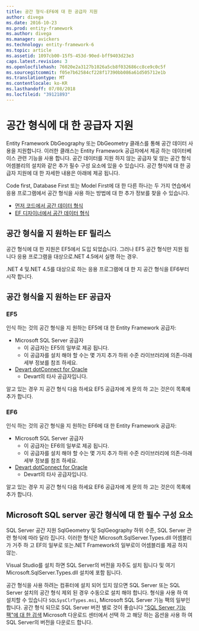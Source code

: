 ```yaml
---
title: 공간 형식-EF6에 대 한 공급자 지원
author: divega
ms.date: 2016-10-23
ms.prod: entity-framework
ms.author: divega
ms.manager: avickers
ms.technology: entity-framework-6
ms.topic: article
ms.assetid: 1097cb00-15f5-453d-90ed-bff9403d23e3
caps.latest.revision: 3
ms.openlocfilehash: 76020e2a3127b1026a5cb8f032686cc8ce9c0c5f
ms.sourcegitcommit: f05e7b62584cf228f17390bb086a61d505712e1b
ms.translationtype: MT
ms.contentlocale: ko-KR
ms.lasthandoff: 07/08/2018
ms.locfileid: "39121893"
---
```

# <a name="provider-support-for-spatial-types"></a>공간 형식에 대 한 공급자 지원
Entity Framework DbGeography 또는 DbGeometry 클래스를 통해 공간 데이터 사용을 지원합니다. 이러한 클래스는 Entity Framework 공급자에서 제공 하는 데이터베이스 관련 기능을 사용 합니다. 공간 데이터를 지원 하지 않는 공급자 및 않는 공간 형식 어셈블리의 설치와 같은 추가 필수 구성 요소에 있을 수 있습니다. 공간 형식에 대 한 공급자 지원에 대 한 자세한 내용은 아래에 제공 됩니다.  

Code first, Database First 또는 Model First에 대 한 다른 하나는 두 가지 연습에서 응용 프로그램에서 공간 형식을 사용 하는 방법에 대 한 추가 정보를 찾을 수 있습니다.  

- [먼저 코드에서 공간 데이터 형식](~/ef6/modeling/code-first/data-types/spatial.md)  
- [EF 디자이너에서 공간 데이터 형식](~/ef6/modeling/designer/data-types/spatial.md)  

## <a name="ef-releases-that-support-spatial-types"></a>공간 형식을 지 원하는 EF 릴리스  

공간 형식에 대 한 지원은 EF5에서 도입 되었습니다. 그러나 EF5 공간 형식만 지원 됩니다 응용 프로그램을 대상으로.NET 4.5에서 실행 하는 경우.  

.NET 4 및.NET 4.5를 대상으로 하는 응용 프로그램에 대 한 지 공간 형식을 EF6부터 시작 합니다.  

## <a name="ef-providers-that-support-spatial-types"></a>공간 형식을 지 원하는 EF 공급자  

### <a name="ef5"></a>EF5  

인식 하는 것의 공간 형식을 지 원하는 EF5에 대 한 Entity Framework 공급자:  

- Microsoft SQL Server 공급자  
    - 이 공급자는 EF5의 일부로 제공 됩니다.  
    - 이 공급자를 설치 해야 할 수는 몇 가지 추가 하위 수준 라이브러리에 의존-아래 세부 정보를 참조 하세요.  
- [Devart dotConnect for Oracle](http://www.devart.com/dotconnect/oracle/)  
    - Devart의 타사 공급자입니다.  

알고 있는 경우 지 공간 형식 다음 하세요 EF5 공급자에 게 문의 하 고는 것은이 목록에 추가 합니다.  

### <a name="ef6"></a>EF6  

인식 하는 것의 공간 형식을 지 원하는 EF6에 대 한 Entity Framework 공급자:  

- Microsoft SQL Server 공급자  
    - 이 공급자는 EF6의 일부로 제공 됩니다.  
    - 이 공급자를 설치 해야 할 수는 몇 가지 추가 하위 수준 라이브러리에 의존-아래 세부 정보를 참조 하세요.  
- [Devart dotConnect for Oracle](http://www.devart.com/dotconnect/oracle/)  
    - Devart의 타사 공급자입니다.  

알고 있는 경우 지 공간 형식 다음 하세요 EF6 공급자에 게 문의 하 고는 것은이 목록에 추가 합니다.  

## <a name="prerequisites-for-spatial-types-with-microsoft-sql-server"></a>Microsoft SQL server 공간 형식에 대 한 필수 구성 요소  

SQL Server 공간 지원 SqlGeometry 및 SqlGeography 하위 수준, SQL Server 관련 형식에 따라 달라 집니다. 이러한 형식은 Microsoft.SqlServer.Types.dll 어셈블리가 거주 하 고 EF의 일부로 또는.NET Framework의 일부로이 어셈블리를 제공 하지 않는.  

Visual Studio를 설치 하면 SQL Server의 버전을 자주도 설치 됩니다 및 여기 Microsoft.SqlServer.Types.dll 설치에 포함 됩니다.  

공간 형식을 사용 하려는 컴퓨터에 설치 되어 있지 않으면 SQL Server 또는 SQL Server 설치의 공간 형식 제외 된 경우 수동으로 설치 해야 합니다. 형식을 사용 하 여 설치할 수 있습니다 `SQLSysClrTypes.msi`, Microsoft SQL Server 기능 팩의 일부인 합니다. 공간 형식 되므로 SQL Server 버전 별로 것이 좋습니다 ["SQL Server 기능 팩"에 대 한 검색](https://www.microsoft.com/en-us/search/result.aspx?q=sql+server+feature+pack) Microsoft 다운로드 센터에서 선택 하 고 해당 하는 옵션을 사용 하 여 SQL Server의 버전을 다운로드 합니다.
